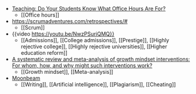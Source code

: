 - [Teaching: Do Your Students Know What Office Hours Are For?](https://www.chronicle.com/newsletter/teaching/2022-10-13?utm_source=Iterable&utm_medium=email&utm_campaign=campaign_5298525_nl_Academe-Today_date_20221014&cid=at&source=ams&sourceid=)
	- [[Office hours]]
- https://scrumadventures.com/retrospectives/#
	- [[Scrum]]
- {{video https://youtu.be/NwzPSuriQMQ}}
	- [[Admissions]], [[College admissions]], [[Prestige]], [[Highly rejective college]], [[Highly rejective universities]], [[Higher education reform]]
- [A systematic review and meta-analysis of growth mindset interventions: For whom, how, and why might such interventions work?](https://psycnet.apa.org/record/2023-10215-001)
	- [[Growth mindset]], [[Meta-analysis]]
- [Moonbeam](https://www.gomoonbeam.com/)
	- [[Writing]], [[Artificial intelligence]], [[Plagiarism]], [[Cheating]]